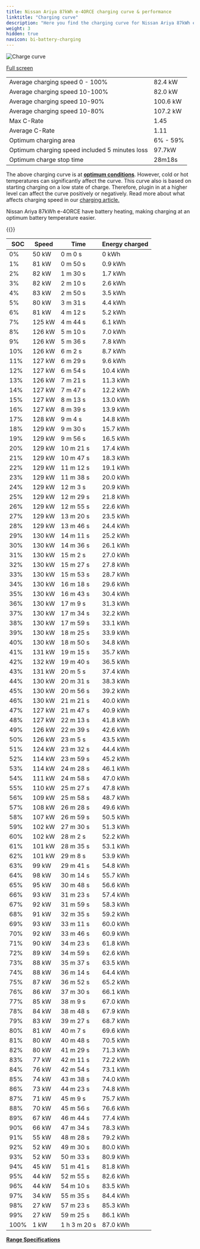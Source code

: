 ```yaml
---
title: Nissan Ariya 87kWh e-4ORCE charging curve & performance
linktitle: "Charging curve"
description: "Here you find the charging curve for Nissan Ariya 87kWh e-4ORCE."
weight: 3
hidden: true
navicon: bi-battery-charging
---
```

<!-- markdownlint-disable MD033 -->
<img src="../chargingcurve.svg" alt="Charge curve" class="img-fluid">

[Full screen](/models/nissan/ariya/ariya_87kwh_e-4orce/chargingcurve.svg)


<table class="table table-striped border">
<tbody>
<tr>
<td>Average charging speed 0 - 100%</td><td>82.4 kW</td>
</tr>
<tr>
<td>Average charging speed 10-100%</td><td>82.0 kW</td>
</tr>
<tr>
<td>Average charging speed 10-90%</td><td>100.6 kW</td>
</tr>
<tr>
<td>Average charging speed 10-80%</td><td>107.2 kW</td>
</tr>
<tr>
<td>Max C-Rate</td><td>1.45</td>
</tr>
<tr>
<td>Average C-Rate</td><td>1.11</td>
</tr>
<tr>
<td>Optimum charging area</td><td>6% - 59%</td>
</tr>
<tr>
<td>Optimum charging speed included 5 minutes loss</td><td>97.7kW</td>
</tr>
<tr>
<td>Optimum charge stop time</td><td>28m18s</td>
</tr>
</tbody>
</table>


The above charging curve is at **[optimum conditions](../../../../../technology/battery/charging/#temperature)**. However, cold or hot temperatures can significantly affect the curve. This curve also is based on starting charging on a low state of charge. Therefore, plugin in at a higher level can affect the curve positively or negatively. Read more about what affects charging speed in our [charging article.](../../../../../technology/battery/charging/)


Nissan Ariya 87kWh e-4ORCE have battery heating, making charging at an optimum battery temperature easier.


{{<evkxdisplayaddarticle />}}
<table class="table table-striped border">
<thead>
<tr><th>SOC</th><th>Speed</th><th>Time</th><th>Energy charged</th></tr>
</thead>
<tbody>
<tr>
<td>0%</td><td>50 kW</td><td> 0 m 0 s </td><td>0 kWh </td>
</tr>
<tr>
<td>1%</td><td>81 kW</td><td> 0 m 50 s </td><td>0.9 kWh </td>
</tr>
<tr>
<td>2%</td><td>82 kW</td><td> 1 m 30 s </td><td>1.7 kWh </td>
</tr>
<tr>
<td>3%</td><td>82 kW</td><td> 2 m 10 s </td><td>2.6 kWh </td>
</tr>
<tr>
<td>4%</td><td>83 kW</td><td> 2 m 50 s </td><td>3.5 kWh </td>
</tr>
<tr>
<td>5%</td><td>80 kW</td><td> 3 m 31 s </td><td>4.4 kWh </td>
</tr>
<tr>
<td>6%</td><td>81 kW</td><td> 4 m 12 s </td><td>5.2 kWh </td>
</tr>
<tr>
<td>7%</td><td>125 kW</td><td> 4 m 44 s </td><td>6.1 kWh </td>
</tr>
<tr>
<td>8%</td><td>126 kW</td><td> 5 m 10 s </td><td>7.0 kWh </td>
</tr>
<tr>
<td>9%</td><td>126 kW</td><td> 5 m 36 s </td><td>7.8 kWh </td>
</tr>
<tr>
<td>10%</td><td>126 kW</td><td> 6 m 2 s </td><td>8.7 kWh </td>
</tr>
<tr>
<td>11%</td><td>127 kW</td><td> 6 m 29 s </td><td>9.6 kWh </td>
</tr>
<tr>
<td>12%</td><td>127 kW</td><td> 6 m 54 s </td><td>10.4 kWh </td>
</tr>
<tr>
<td>13%</td><td>126 kW</td><td> 7 m 21 s </td><td>11.3 kWh </td>
</tr>
<tr>
<td>14%</td><td>127 kW</td><td> 7 m 47 s </td><td>12.2 kWh </td>
</tr>
<tr>
<td>15%</td><td>127 kW</td><td> 8 m 13 s </td><td>13.0 kWh </td>
</tr>
<tr>
<td>16%</td><td>127 kW</td><td> 8 m 39 s </td><td>13.9 kWh </td>
</tr>
<tr>
<td>17%</td><td>128 kW</td><td> 9 m 4 s </td><td>14.8 kWh </td>
</tr>
<tr>
<td>18%</td><td>129 kW</td><td> 9 m 30 s </td><td>15.7 kWh </td>
</tr>
<tr>
<td>19%</td><td>129 kW</td><td> 9 m 56 s </td><td>16.5 kWh </td>
</tr>
<tr>
<td>20%</td><td>129 kW</td><td> 10 m 21 s </td><td>17.4 kWh </td>
</tr>
<tr>
<td>21%</td><td>129 kW</td><td> 10 m 47 s </td><td>18.3 kWh </td>
</tr>
<tr>
<td>22%</td><td>129 kW</td><td> 11 m 12 s </td><td>19.1 kWh </td>
</tr>
<tr>
<td>23%</td><td>129 kW</td><td> 11 m 38 s </td><td>20.0 kWh </td>
</tr>
<tr>
<td>24%</td><td>129 kW</td><td> 12 m 3 s </td><td>20.9 kWh </td>
</tr>
<tr>
<td>25%</td><td>129 kW</td><td> 12 m 29 s </td><td>21.8 kWh </td>
</tr>
<tr>
<td>26%</td><td>129 kW</td><td> 12 m 55 s </td><td>22.6 kWh </td>
</tr>
<tr>
<td>27%</td><td>129 kW</td><td> 13 m 20 s </td><td>23.5 kWh </td>
</tr>
<tr>
<td>28%</td><td>129 kW</td><td> 13 m 46 s </td><td>24.4 kWh </td>
</tr>
<tr>
<td>29%</td><td>130 kW</td><td> 14 m 11 s </td><td>25.2 kWh </td>
</tr>
<tr>
<td>30%</td><td>130 kW</td><td> 14 m 36 s </td><td>26.1 kWh </td>
</tr>
<tr>
<td>31%</td><td>130 kW</td><td> 15 m 2 s </td><td>27.0 kWh </td>
</tr>
<tr>
<td>32%</td><td>130 kW</td><td> 15 m 27 s </td><td>27.8 kWh </td>
</tr>
<tr>
<td>33%</td><td>130 kW</td><td> 15 m 53 s </td><td>28.7 kWh </td>
</tr>
<tr>
<td>34%</td><td>130 kW</td><td> 16 m 18 s </td><td>29.6 kWh </td>
</tr>
<tr>
<td>35%</td><td>130 kW</td><td> 16 m 43 s </td><td>30.4 kWh </td>
</tr>
<tr>
<td>36%</td><td>130 kW</td><td> 17 m 9 s </td><td>31.3 kWh </td>
</tr>
<tr>
<td>37%</td><td>130 kW</td><td> 17 m 34 s </td><td>32.2 kWh </td>
</tr>
<tr>
<td>38%</td><td>130 kW</td><td> 17 m 59 s </td><td>33.1 kWh </td>
</tr>
<tr>
<td>39%</td><td>130 kW</td><td> 18 m 25 s </td><td>33.9 kWh </td>
</tr>
<tr>
<td>40%</td><td>130 kW</td><td> 18 m 50 s </td><td>34.8 kWh </td>
</tr>
<tr>
<td>41%</td><td>131 kW</td><td> 19 m 15 s </td><td>35.7 kWh </td>
</tr>
<tr>
<td>42%</td><td>132 kW</td><td> 19 m 40 s </td><td>36.5 kWh </td>
</tr>
<tr>
<td>43%</td><td>131 kW</td><td> 20 m 5 s </td><td>37.4 kWh </td>
</tr>
<tr>
<td>44%</td><td>130 kW</td><td> 20 m 31 s </td><td>38.3 kWh </td>
</tr>
<tr>
<td>45%</td><td>130 kW</td><td> 20 m 56 s </td><td>39.2 kWh </td>
</tr>
<tr>
<td>46%</td><td>130 kW</td><td> 21 m 21 s </td><td>40.0 kWh </td>
</tr>
<tr>
<td>47%</td><td>127 kW</td><td> 21 m 47 s </td><td>40.9 kWh </td>
</tr>
<tr>
<td>48%</td><td>127 kW</td><td> 22 m 13 s </td><td>41.8 kWh </td>
</tr>
<tr>
<td>49%</td><td>126 kW</td><td> 22 m 39 s </td><td>42.6 kWh </td>
</tr>
<tr>
<td>50%</td><td>126 kW</td><td> 23 m 5 s </td><td>43.5 kWh </td>
</tr>
<tr>
<td>51%</td><td>124 kW</td><td> 23 m 32 s </td><td>44.4 kWh </td>
</tr>
<tr>
<td>52%</td><td>114 kW</td><td> 23 m 59 s </td><td>45.2 kWh </td>
</tr>
<tr>
<td>53%</td><td>114 kW</td><td> 24 m 28 s </td><td>46.1 kWh </td>
</tr>
<tr>
<td>54%</td><td>111 kW</td><td> 24 m 58 s </td><td>47.0 kWh </td>
</tr>
<tr>
<td>55%</td><td>110 kW</td><td> 25 m 27 s </td><td>47.8 kWh </td>
</tr>
<tr>
<td>56%</td><td>109 kW</td><td> 25 m 58 s </td><td>48.7 kWh </td>
</tr>
<tr>
<td>57%</td><td>108 kW</td><td> 26 m 28 s </td><td>49.6 kWh </td>
</tr>
<tr>
<td>58%</td><td>107 kW</td><td> 26 m 59 s </td><td>50.5 kWh </td>
</tr>
<tr>
<td>59%</td><td>102 kW</td><td> 27 m 30 s </td><td>51.3 kWh </td>
</tr>
<tr>
<td>60%</td><td>102 kW</td><td> 28 m 2 s </td><td>52.2 kWh </td>
</tr>
<tr>
<td>61%</td><td>101 kW</td><td> 28 m 35 s </td><td>53.1 kWh </td>
</tr>
<tr>
<td>62%</td><td>101 kW</td><td> 29 m 8 s </td><td>53.9 kWh </td>
</tr>
<tr>
<td>63%</td><td>99 kW</td><td> 29 m 41 s </td><td>54.8 kWh </td>
</tr>
<tr>
<td>64%</td><td>98 kW</td><td> 30 m 14 s </td><td>55.7 kWh </td>
</tr>
<tr>
<td>65%</td><td>95 kW</td><td> 30 m 48 s </td><td>56.6 kWh </td>
</tr>
<tr>
<td>66%</td><td>93 kW</td><td> 31 m 23 s </td><td>57.4 kWh </td>
</tr>
<tr>
<td>67%</td><td>92 kW</td><td> 31 m 59 s </td><td>58.3 kWh </td>
</tr>
<tr>
<td>68%</td><td>91 kW</td><td> 32 m 35 s </td><td>59.2 kWh </td>
</tr>
<tr>
<td>69%</td><td>93 kW</td><td> 33 m 11 s </td><td>60.0 kWh </td>
</tr>
<tr>
<td>70%</td><td>92 kW</td><td> 33 m 46 s </td><td>60.9 kWh </td>
</tr>
<tr>
<td>71%</td><td>90 kW</td><td> 34 m 23 s </td><td>61.8 kWh </td>
</tr>
<tr>
<td>72%</td><td>89 kW</td><td> 34 m 59 s </td><td>62.6 kWh </td>
</tr>
<tr>
<td>73%</td><td>88 kW</td><td> 35 m 37 s </td><td>63.5 kWh </td>
</tr>
<tr>
<td>74%</td><td>88 kW</td><td> 36 m 14 s </td><td>64.4 kWh </td>
</tr>
<tr>
<td>75%</td><td>87 kW</td><td> 36 m 52 s </td><td>65.2 kWh </td>
</tr>
<tr>
<td>76%</td><td>86 kW</td><td> 37 m 30 s </td><td>66.1 kWh </td>
</tr>
<tr>
<td>77%</td><td>85 kW</td><td> 38 m 9 s </td><td>67.0 kWh </td>
</tr>
<tr>
<td>78%</td><td>84 kW</td><td> 38 m 48 s </td><td>67.9 kWh </td>
</tr>
<tr>
<td>79%</td><td>83 kW</td><td> 39 m 27 s </td><td>68.7 kWh </td>
</tr>
<tr>
<td>80%</td><td>81 kW</td><td> 40 m 7 s </td><td>69.6 kWh </td>
</tr>
<tr>
<td>81%</td><td>80 kW</td><td> 40 m 48 s </td><td>70.5 kWh </td>
</tr>
<tr>
<td>82%</td><td>80 kW</td><td> 41 m 29 s </td><td>71.3 kWh </td>
</tr>
<tr>
<td>83%</td><td>77 kW</td><td> 42 m 11 s </td><td>72.2 kWh </td>
</tr>
<tr>
<td>84%</td><td>76 kW</td><td> 42 m 54 s </td><td>73.1 kWh </td>
</tr>
<tr>
<td>85%</td><td>74 kW</td><td> 43 m 38 s </td><td>74.0 kWh </td>
</tr>
<tr>
<td>86%</td><td>73 kW</td><td> 44 m 23 s </td><td>74.8 kWh </td>
</tr>
<tr>
<td>87%</td><td>71 kW</td><td> 45 m 9 s </td><td>75.7 kWh </td>
</tr>
<tr>
<td>88%</td><td>70 kW</td><td> 45 m 56 s </td><td>76.6 kWh </td>
</tr>
<tr>
<td>89%</td><td>67 kW</td><td> 46 m 44 s </td><td>77.4 kWh </td>
</tr>
<tr>
<td>90%</td><td>66 kW</td><td> 47 m 34 s </td><td>78.3 kWh </td>
</tr>
<tr>
<td>91%</td><td>55 kW</td><td> 48 m 28 s </td><td>79.2 kWh </td>
</tr>
<tr>
<td>92%</td><td>52 kW</td><td> 49 m 30 s </td><td>80.0 kWh </td>
</tr>
<tr>
<td>93%</td><td>52 kW</td><td> 50 m 33 s </td><td>80.9 kWh </td>
</tr>
<tr>
<td>94%</td><td>45 kW</td><td> 51 m 41 s </td><td>81.8 kWh </td>
</tr>
<tr>
<td>95%</td><td>44 kW</td><td> 52 m 55 s </td><td>82.6 kWh </td>
</tr>
<tr>
<td>96%</td><td>44 kW</td><td> 54 m 10 s </td><td>83.5 kWh </td>
</tr>
<tr>
<td>97%</td><td>34 kW</td><td> 55 m 35 s </td><td>84.4 kWh </td>
</tr>
<tr>
<td>98%</td><td>27 kW</td><td> 57 m 23 s </td><td>85.3 kWh </td>
</tr>
<tr>
<td>99%</td><td>27 kW</td><td> 59 m 25 s </td><td>86.1 kWh </td>
</tr>
<tr>
<td>100%</td><td>1 kW</td><td>1 h 3 m 20 s </td><td>87.0 kWh </td>
</tr>
</tbody>
</table>

<div class="mt-3 mb-3">
<a href="../rangeandconsumption/" class="text-decoration-none text-black">
<strong><i class="bi-arrow-left"></i> Range </strong>
</a>
<a href="../specifications/" class="text-decoration-none text-black float-end">
<strong>Specifications <i class="bi-arrow-right"></i></strong>
</a>
</div>

